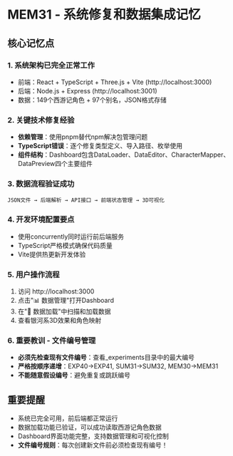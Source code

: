 # MEM31 - 系统修复和数据集成记忆

## 核心记忆点

### 1. 系统架构已完全正常工作
- 前端：React + TypeScript + Three.js + Vite (http://localhost:3000)
- 后端：Node.js + Express (http://localhost:3001)
- 数据：149个西游记角色 + 97个别名，JSON格式存储

### 2. 关键技术修复经验
- **依赖管理**：使用pnpm替代npm解决包管理问题
- **TypeScript错误**：逐个修复类型定义、导入路径、枚举使用
- **组件结构**：Dashboard包含DataLoader、DataEditor、CharacterMapper、DataPreview四个主要组件

### 3. 数据流程验证成功
```
JSON文件 → 后端解析 → API接口 → 前端状态管理 → 3D可视化
```

### 4. 开发环境配置要点
- 使用concurrently同时运行前后端服务
- TypeScript严格模式确保代码质量
- Vite提供热更新开发体验

### 5. 用户操作流程
1. 访问 http://localhost:3000
2. 点击"📊 数据管理"打开Dashboard
3. 在"📁 数据加载"中扫描和加载数据
4. 查看银河系3D效果和角色映射

### 6. 重要教训 - 文件编号管理
- **必须先检查现有文件编号**：查看_experiments目录中的最大编号
- **严格按顺序递增**：EXP40→EXP41, SUM31→SUM32, MEM30→MEM31
- **不能随意假设编号**：避免重复或跳跃编号

## 重要提醒
- 系统已完全可用，前后端都正常运行
- 数据加载功能已验证，可以成功读取西游记角色数据
- Dashboard界面功能完整，支持数据管理和可视化控制
- **文件编号规则**：每次创建新文件前必须检查现有编号！